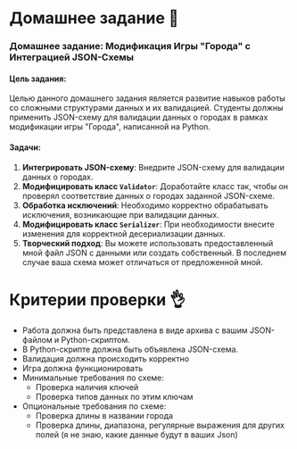 # Домашнее задание 📃

### Домашнее задание: Модификация Игры "Города" с Интеграцией JSON-Схемы

#### Цель задания:
Целью данного домашнего задания является развитие навыков работы со сложными структурами данных и их валидацией. Студенты должны применить JSON-схему для валидации данных о городах в рамках модификации игры "Города", написанной на Python.

#### Задачи:
1. **Интегрировать JSON-схему**: Внедрите JSON-схему для валидации данных о городах.
2. **Модифицировать класс `Validator`**: Доработайте класс так, чтобы он проверял соответствие данных о городах заданной JSON-схеме.
3. **Обработка исключений**: Необходимо корректно обрабатывать исключения, возникающие при валидации данных.
4. **Модифицировать класс `Serializer`**: При необходимости внесите изменения для корректной десериализации данных.
5. **Творческий подход**: Вы можете использовать предоставленный мной файл JSON с данными или создать собственный. В последнем случае ваша схема может отличаться от предложенной мной.

# Критерии проверки 👌

- Работа должна быть представлена в виде архива с вашим JSON-файлом и Python-скриптом.
- В Python-скрипте должна быть объявлена JSON-схема.
- Валидация должна происходить корректно
- Игра должна функционировать
- Минимальные требования по схеме:
	- Проверка наличия ключей
	- Проверка типов данных по этим ключам
- Опциональные требования по схеме:
	- Проверка длины в названии города
	- Проверка длины, диапазона, регулярные выражения для других полей (я не знаю, какие данные будут в ваших Json)